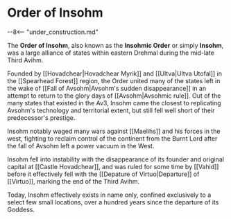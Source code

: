 # Order of Insohm

--8<-- "under_construction.md"

The **Order of Insohm**, also known as the **Insohmic Order** or simply **Insohm**, was a large alliance of states within eastern Drehmal during the mid-late Third Avihm. 

Founded by [[Hovadchear|Hovadchear Myrik]] and [[Ultva|Ultva Utofal]] in the [[Spearhead Forest]] region, the Order united many of the states left in the wake of [[Fall of Avsohm|Avsohm's sudden disappearance]] in an attempt to return to the glory days of [[Avsohm|Avsohmic rule]]. Out of the many states that existed in the Av3, Insohm came the closest to replicating Avsohm's technology and territorial extent, but still fell well short of their predecessor's prestige.

Insohm notably waged many wars against [[Maelihs]] and his forces in the west, fighting to reclaim control of the continent from the Burnt Lord after the fall of Avsohm left a power vacuum in the West.

Insohm fell into instability with the disappearance of its founder and original capital at [[Castle Hovadchear]], and was ruled for some time by [[Vahid]] before it effectively fell with the [[Depature of Virtuo|Departure]] of [[Virtuo]], marking the end of the Third Avihm.

Today, Insohm effectively exists in name only, confined exclusively to a select few small locations, over a hundred years since the departure of its Goddess.